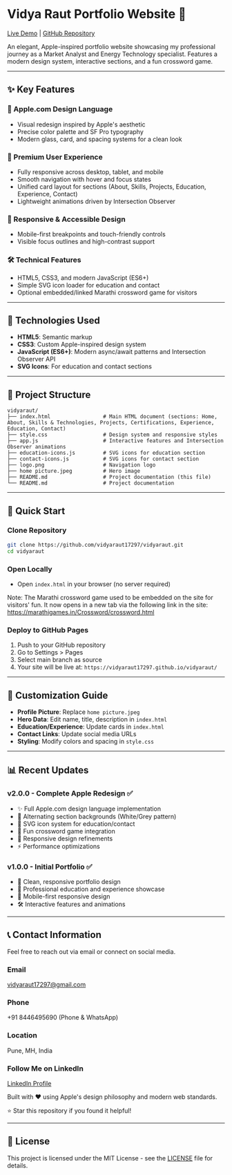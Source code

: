 # Vidya Raut Portfolio Website 🌟

[Live Demo](https://vidyaraut17297.github.io/vidyaraut/) | [GitHub Repository](https://github.com/vidyaraut17297/vidyaraut)

An elegant, Apple-inspired portfolio website showcasing my professional journey as a Market Analyst and Energy Technology specialist. Features a modern design system, interactive sections, and a fun crossword game.

---

## ✨ Key Features

### 🎨 Apple.com Design Language
- Visual redesign inspired by Apple's aesthetic
- Precise color palette and SF Pro typography
- Modern glass, card, and spacing systems for a clean look

### 🌟 Premium User Experience
- Fully responsive across desktop, tablet, and mobile
- Smooth navigation with hover and focus states
- Unified card layout for sections (About, Skills, Projects, Education, Experience, Contact)
- Lightweight animations driven by Intersection Observer

### 📱 Responsive & Accessible Design
- Mobile-first breakpoints and touch-friendly controls
- Visible focus outlines and high-contrast support

### 🛠️ Technical Features
- HTML5, CSS3, and modern JavaScript (ES6+)
- Simple SVG icon loader for education and contact
- Optional embedded/linked Marathi crossword game for visitors

---

## 🚀 Technologies Used

- **HTML5**: Semantic markup
- **CSS3**: Custom Apple-inspired design system
- **JavaScript (ES6+)**: Modern async/await patterns and Intersection Observer API
- **SVG Icons**: For education and contact sections

---

## 📁 Project Structure

```
vidyaraut/
├── index.html                 # Main HTML document (sections: Home, About, Skills & Technologies, Projects, Certifications, Experience, Education, Contact)
├── style.css                  # Design system and responsive styles
├── app.js                     # Interactive features and Intersection Observer animations
├── education-icons.js         # SVG icons for education section
├── contact-icons.js           # SVG icons for contact section
├── logo.png                   # Navigation logo
├── home picture.jpeg          # Hero image
├── README.md                  # Project documentation (this file)
└── README.md                  # Project documentation
```

---

## 🚀 Quick Start

### Clone Repository
```sh
git clone https://github.com/vidyaraut17297/vidyaraut.git
cd vidyaraut
```

### Open Locally
- Open `index.html` in your browser (no server required)

Note: The Marathi crossword game used to be embedded on the site for visitors' fun. It now opens in a new tab via the following link in the site: https://marathigames.in/Crossword/crossword.html

### Deploy to GitHub Pages
1. Push to your GitHub repository
2. Go to Settings > Pages
3. Select main branch as source
4. Your site will be live at: `https://vidyaraut17297.github.io/vidyaraut/`

---

## 🎨 Customization Guide

- **Profile Picture**: Replace `home picture.jpeg`
- **Hero Data**: Edit name, title, description in `index.html`
- **Education/Experience**: Update cards in `index.html`
- **Contact Links**: Update social media URLs
- **Styling**: Modify colors and spacing in `style.css`

---

## 📊 Recent Updates

### v2.0.0 - Complete Apple Redesign ✅
- ✨ Full Apple.com design language implementation
- 🎯 Alternating section backgrounds (White/Grey pattern)
- 🤩 SVG icon system for education/contact
- 🧩 Fun crossword game integration
- 📱 Responsive design refinements
- ⚡ Performance optimizations

### v1.0.0 - Initial Portfolio ✅
- 🎨 Clean, responsive portfolio design
- 📄 Professional education and experience showcase
- 📱 Mobile-first responsive design
- 🛠️ Interactive features and animations

---

## 📞 Contact Information

Feel free to reach out via email or connect on social media.

### Email
vidyaraut17297@gmail.com

### Phone
+91 8446495690 (Phone & WhatsApp)

### Location
Pune, MH, India

### Follow Me on LinkedIn
[LinkedIn Profile](https://www.linkedin.com/in/vidyaraut17/)

Built with ❤️ using Apple's design philosophy and modern web standards.

⭐ Star this repository if you found it helpful!

---

## 📄 License

This project is licensed under the MIT License - see the [LICENSE](LICENSE) file for details.
